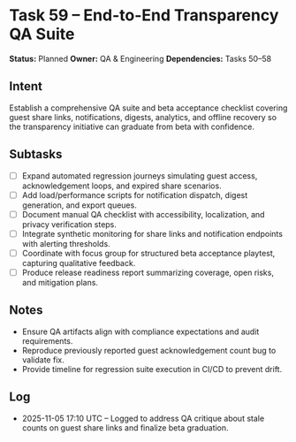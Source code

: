 # Task 59 – End-to-End Transparency QA Suite

**Status:** Planned
**Owner:** QA & Engineering
**Dependencies:** Tasks 50–58

## Intent
Establish a comprehensive QA suite and beta acceptance checklist covering guest share links, notifications, digests, analytics, and offline recovery so the transparency initiative can graduate from beta with confidence.

## Subtasks
- [ ] Expand automated regression journeys simulating guest access, acknowledgement loops, and expired share scenarios.
- [ ] Add load/performance scripts for notification dispatch, digest generation, and export queues.
- [ ] Document manual QA checklist with accessibility, localization, and privacy verification steps.
- [ ] Integrate synthetic monitoring for share links and notification endpoints with alerting thresholds.
- [ ] Coordinate with focus group for structured beta acceptance playtest, capturing qualitative feedback.
- [ ] Produce release readiness report summarizing coverage, open risks, and mitigation plans.

## Notes
- Ensure QA artifacts align with compliance expectations and audit requirements.
- Reproduce previously reported guest acknowledgement count bug to validate fix.
- Provide timeline for regression suite execution in CI/CD to prevent drift.

## Log
- 2025-11-05 17:10 UTC – Logged to address QA critique about stale counts on guest share links and finalize beta graduation.
